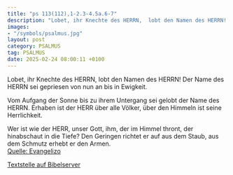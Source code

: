 ```yaml
---
title: "ps 113(112),1-2.3-4.5a.6-7"
description: "Lobet, ihr Knechte des HERRN,  lobt den Namen des HERRN! Der Name des HERRN sei gepriesen  von nun an bis in Ewigkeit.  Vom Aufgang der Sonne bis zu ihrem Untergang  sei gelobt der Name des HERRN. Erhaben ist der HERR über alle Völker,  über den Himmeln ist seine Herrlichkeit...."
images:
- "/symbols/psalmus.jpg"
layout: post
category: PSALMUS
tag: PSALMUS
date: 2025-02-24 08:00:11 +0100
---
```

Lobet, ihr Knechte des HERRN, 
lobt den Namen des HERRN!
Der Name des HERRN sei gepriesen 
von nun an bis in Ewigkeit.

Vom Aufgang der Sonne bis zu ihrem Untergang 
sei gelobt der Name des HERRN.
Erhaben ist der HERR über alle Völker, 
über den Himmeln ist seine Herrlichkeit.<!--more-->

Wer ist wie der HERR, unser Gott,
ihm, der im Himmel thront,
der hinabschaut in die Tiefe?
Den Geringen richtet er auf aus dem Staub, 
aus dem Schmutz erhebt er den Armen.<br>
[Quelle: Evangelizo](https://evangeliumtagfuertag.org/DE/gospel)

[Textstelle auf Bibelserver](https://www.bibleserver.com/EU/ps113(112),1-2.3-4.5a.6-7)
